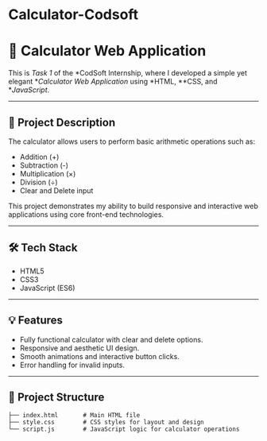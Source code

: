# Calculator-Codsoft
# 🔢 Calculator Web Application

This is *Task 1* of the *CodSoft Internship, where I developed a simple yet elegant **Calculator Web Application* using *HTML, **CSS, and **JavaScript*.

---

## 📌 Project Description

The calculator allows users to perform basic arithmetic operations such as:

- Addition (+)
- Subtraction (-)
- Multiplication (×)
- Division (÷)
- Clear and Delete input

This project demonstrates my ability to build responsive and interactive web applications using core front-end technologies.

---

## 🛠 Tech Stack

- HTML5
- CSS3
- JavaScript (ES6)

---

## 💡 Features

- Fully functional calculator with clear and delete options.
- Responsive and aesthetic UI design.
- Smooth animations and interactive button clicks.
- Error handling for invalid inputs.

---

## 📂 Project Structure

```plaintext
├── index.html       # Main HTML file
├── style.css        # CSS styles for layout and design
└── script.js        # JavaScript logic for calculator operations
